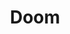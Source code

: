 ---
title: Doom
crosslinks:
- snapmap
- gaming
- speedrun
- nvidia
- EqualAttraction
- oculus
- Vive
- itrunsdoom
- DOOM2016Mods
- minipainting
- CompetitiveDoom
- LivestreamFail
- gifs
- askscience
- wow
- gatekeeping
- StreetFighterMods
- titanfall
- nintendo
---